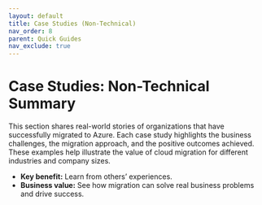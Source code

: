 ```yaml
---
layout: default
title: Case Studies (Non-Technical)
nav_order: 8
parent: Quick Guides
nav_exclude: true
---
```


# Case Studies: Non-Technical Summary

This section shares real-world stories of organizations that have successfully migrated to Azure. Each case study highlights the business challenges, the migration approach, and the positive outcomes achieved. These examples help illustrate the value of cloud migration for different industries and company sizes.

- **Key benefit:** Learn from others’ experiences.
- **Business value:** See how migration can solve real business problems and drive success.
